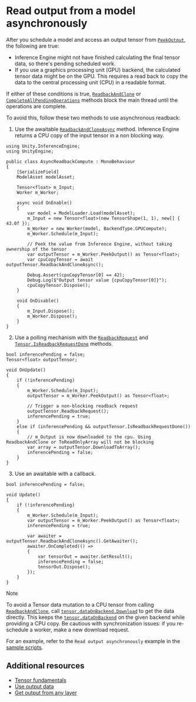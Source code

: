 # Read output from a model asynchronously

After you schedule a model and access an output tensor from [`PeekOutput`](xref:Unity.InferenceEngine.Worker.PeekOutput*), the following are true:
- Inference Engine might not have finished calculating the final tensor data, so there's pending scheduled work.
- If you use a graphics processing unit (GPU) backend, the calculated tensor data might be on the GPU. This requires a read back to copy the data to the central processing unit (CPU) in a readable format.

If either of these conditions is true, [`ReadbackAndClone`](xref:Unity.InferenceEngine.Tensor.ReadbackAndClone*) or [`CompleteAllPendingOperations`](xref:Unity.InferenceEngine.TextureTensorData.CompleteAllPendingOperations*) methods block the main thread until the operations are complete.

To avoid this, follow these two methods to use asynchronous readback:

1. Use the awaitable [`ReadbackAndCloneAsync`](xref:Unity.InferenceEngine.Tensor.ReadbackAndCloneAsync*) method. Inference Engine returns a CPU copy of the input tensor in a non blocking way.

```
using Unity.InferenceEngine;
using UnityEngine;

public class AsyncReadbackCompute : MonoBehaviour
{
    [SerializeField]
    ModelAsset modelAsset;

    Tensor<float> m_Input;
    Worker m_Worker;

    async void OnEnable()
    {
        var model = ModelLoader.Load(modelAsset);
        m_Input = new Tensor<float>(new TensorShape(1, 1), new[] { 43.0f });
        m_Worker = new Worker(model, BackendType.GPUCompute);
        m_Worker.Schedule(m_Input);

        // Peek the value from Inference Engine, without taking ownership of the tensor
        var outputTensor = m_Worker.PeekOutput() as Tensor<float>;
        var cpuCopyTensor = await outputTensor.ReadbackAndCloneAsync();

        Debug.Assert(cpuCopyTensor[0] == 42);
        Debug.Log($"Output tensor value {cpuCopyTensor[0]}");
        cpuCopyTensor.Dispose();
    }

    void OnDisable()
    {
        m_Input.Dispose();
        m_Worker.Dispose();
    }
}
```

2. Use a polling mechanism with the [`ReadbackRequest`](xref:Unity.InferenceEngine.Tensor.ReadbackRequest*) and [`Tensor.IsReadbackRequestDone`](xref:Unity.InferenceEngine.Tensor.IsReadbackRequestDone*) methods.

```
bool inferencePending = false;
Tensor<float> outputTensor;

void OnUpdate()
{
    if (!inferencePending)
    {
        m_Worker.Schedule(m_Input);
        outputTensor = m_Worker.PeekOutput() as Tensor<float>;

        // Trigger a non-blocking readback request
        outputTensor.ReadbackRequest();
        inferencePending = true;
    }
    else if (inferencePending && outputTensor.IsReadbackRequestDone())
    {
        // m_Output is now downloaded to the cpu. Using ReadbackAndClone or ToReadOnlyArray will not be blocking
        var array = outputTensor.DownloadToArray();
        inferencePending = false;
    }
}
```
3. Use an awaitable with a callback.
```
bool inferencePending = false;

void Update()
{
    if (!inferencePending)
    {
        m_Worker.Schedule(m_Input);
        var outputTensor = m_Worker.PeekOutput() as Tensor<float>;
        inferencePending = true;

        var awaiter = outputTensor.ReadbackAndCloneAsync().GetAwaiter();
        awaiter.OnCompleted(() =>
        {
            var tensorOut = awaiter.GetResult();
            inferencePending = false;
            tensorOut.Dispose();
        });
    }
}
```

> [!NOTE]
> To avoid a Tensor data mutation to a CPU tensor from calling [`ReadbackAndClone`](xref:Unity.InferenceEngine.Tensor.ReadbackAndClone), call [`tensor.dataOnBackend.Download`](xref:Unity.InferenceEngine.ITensorData.Download*) to get the data directly. This keeps the [`tensor.dataOnBackend`](xref:Unity.InferenceEngine.Tensor.dataOnBackend) on the given backend while providing a CPU copy. Be cautious with synchronization issues: if you re-schedule a worker, make a new download request.

For an example, refer to the `Read output asynchronously` example in the [sample scripts](package-samples.md).

## Additional resources

- [Tensor fundamentals](tensor-fundamentals.md)
- [Use output data](use-model-output.md)
- [Get output from any layer](profile-a-model.md#get-output-from-any-layer)